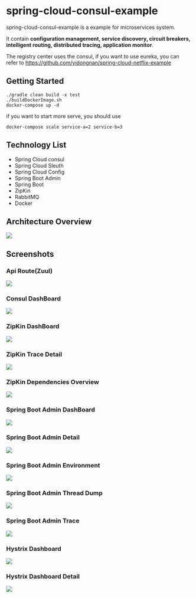 # spring-cloud-consul-example
spring-cloud-consul-example is a example for microservices system.

It contain 
**configuration management, service discovery, circuit breakers, intelligent routing, distributed tracing, application monitor**.

The registry center uses the consul, if you want to use eureka, you can refer to https://github.com/yidongnan/spring-cloud-netflix-example

## Getting Started
```shell
./gradle clean build -x test
./buildDockerImage.sh
docker-compose up -d
```
if you want to start more serve, you should use 
```shell
docker-compose scale service-a=2 service-b=3  
```

## Technology List
* Spring Cloud consul
* Spring Cloud Sleuth
* Spring Cloud Config
* Spring Boot Admin
* Spring Boot
* ZipKin
* RabbitMQ
* Docker

## Architecture Overview
[](url "title")
<img src="https://raw.githubusercontent.com/yidongnan/spring-cloud-consul-example/master/screenshots/Architecture.png">

## Screenshots
### Api Route(Zuul)
[](url "title")
<img src="https://raw.githubusercontent.com/yidongnan/spring-cloud-consul-example/master/screenshots/Selection_001.png">

### Consul DashBoard
[](url "title")
<img src="https://raw.githubusercontent.com/yidongnan/spring-cloud-consul-example/master/screenshots/Selection_002.png">

### ZipKin DashBoard
[](url "title")
<img src="https://raw.githubusercontent.com/yidongnan/spring-cloud-consul-example/master/screenshots/Selection_003.png">

### ZipKin Trace Detail
[](url "title")
<img src="https://raw.githubusercontent.com/yidongnan/spring-cloud-consul-example/master/screenshots/Selection_004.png">

### ZipKin Dependencies Overview
[](url "title")
<img src="https://raw.githubusercontent.com/yidongnan/spring-cloud-consul-example/master/screenshots/Selection_005.png">

### Spring Boot Admin DashBoard
[](url "title")
<img src="https://raw.githubusercontent.com/yidongnan/spring-cloud-consul-example/master/screenshots/Selection_006.png">

### Spring Boot Admin Detail
[](url "title")
<img src="https://raw.githubusercontent.com/yidongnan/spring-cloud-consul-example/master/screenshots/Selection_007.png">

### Spring Boot Admin Environment
[](url "title")
<img src="https://raw.githubusercontent.com/yidongnan/spring-cloud-consul-example/master/screenshots/Selection_008.png">

### Spring Boot Admin Thread Dump
[](url "title")
<img src="https://raw.githubusercontent.com/yidongnan/spring-cloud-consul-example/master/screenshots/Selection_009.png">

### Spring Boot Admin Trace
[](url "title")
<img src="https://raw.githubusercontent.com/yidongnan/spring-cloud-consul-example/master/screenshots/Selection_010.png">

### Hystrix Dashboard
[](url "title")
<img src="https://raw.githubusercontent.com/yidongnan/spring-cloud-consul-example/master/screenshots/Selection_011.png">

### Hystrix Dashboard Detail
[](url "title")
<img src="https://raw.githubusercontent.com/yidongnan/spring-cloud-consul-example/master/screenshots/Selection_012.png">
